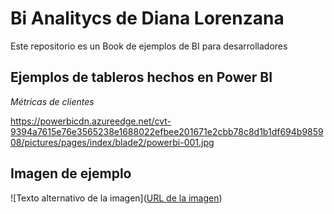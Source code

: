 # Bi Analitycs de Diana Lorenzana

Este repositorio es un Book de ejemplos de BI para desarrolladores

## Ejemplos de tableros hechos en Power BI

*Métricas de clientes*

https://powerbicdn.azureedge.net/cvt-9394a7615e76e3565238e1688022efbee201671e2cbb78c8d1b1df694b985908/pictures/pages/index/blade2/powerbi-001.jpg

## Imagen de ejemplo

![Texto alternativo de la imagen]([URL de la imagen](https://powerbicdn.azureedge.net/cvt-9394a7615e76e3565238e1688022efbee201671e2cbb78c8d1b1df694b985908/pictures/pages/index/blade2/powerbi-001.jpg))

